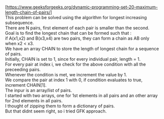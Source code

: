 [https://www.geeksforgeeks.org/dynamic-programming-set-20-maximum-length-chain-of-pairs/]		
This problem can be solved using the algorithm for longest increasing subsequence.		
There are N pairs, first element of each pair is smaller than the second.	
Goal is to find the longest chain that can be formed such that :		
if A(x1,x2) and B(x3,x4) are two pairs, they can form a chain as AB only when x2 < x3.		
We have an array CHAIN to store the length of longest chain for a sequence of pairs.		
Initially, CHAIN is set to 1, since for every individual pair, length = 1.		
For every pair at index i, we check for the above condition with all the preceeding pairs.		
Whenever the condition is met, we increment the value by 1.		
We compare the pair at index 1 with 0, if condition evaluates to true, increment CHAIN[1].		
The inpur is an array/list of pairs.	
I started with two arrays, one for 1st elements in all pairs and an other array for 2nd elements in all pairs.		
I thought of zipping them to form a dictionary of pairs.	
But that didnt seem right, so i tried GFK approach.		